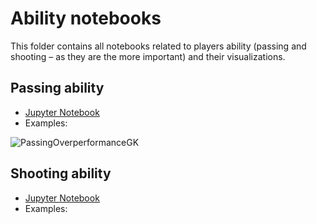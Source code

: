 # Ability notebooks
This folder contains all notebooks related to players ability (passing and shooting – as they are the more important) and their visualizations.

## Passing ability
- [Jupyter Notebook](https://gibranium.github.io/ability/PASSING-OVERPERFORMANCE.html)
- Examples:

![PassingOverperformanceGK](https://github.com/user-attachments/assets/7991ac00-458c-4ec8-9d46-c315e3d3b2cb)

## Shooting ability
- [Jupyter Notebook](https://gibranium.github.io/ability/SCORING-OVERPERFORMANCE.html)
- Examples:

